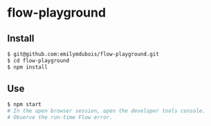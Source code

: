 # flow-playground

## Install

```sh
$ git@github.com:emilymdubois/flow-playground.git
$ cd flow-playground
$ npm install
```

## Use

```sh
$ npm start
# In the open browser session, open the developer tools console.
# Observe the run-time Flow error.
```
